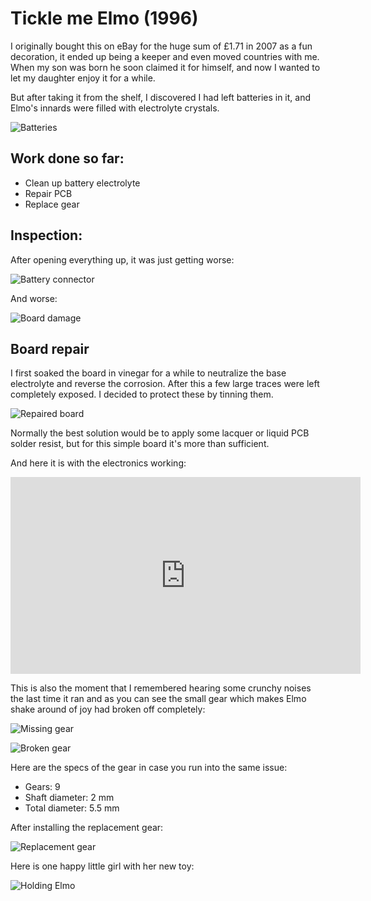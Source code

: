 # Tickle me Elmo (1996)

I originally bought this on eBay for the huge sum of £1.71 in 2007 as a fun decoration, it ended up being a keeper and even moved countries with me. When my son was born he soon claimed it for himself, and now I wanted to let my daughter enjoy it for a while. 

But after taking it from the shelf, I discovered I had left batteries in it, and Elmo's innards were filled with electrolyte crystals.

![Batteries](img_001.jpg)

## Work done so far: 

+ Clean up battery electrolyte
+ Repair PCB
+ Replace gear

## Inspection:

After opening everything up, it was just getting worse:

![Battery connector](img_002.jpg)

And worse:

![Board damage](img_003.jpg)

## Board repair

I first soaked the board in vinegar for a while to neutralize the base electrolyte and reverse the corrosion. After this a few large traces were left completely exposed. I decided to protect these by tinning them. 

![Repaired board](img_004.jpg)

Normally the best solution would be to apply some lacquer or liquid PCB solder resist, but for this simple board it's more than sufficient. 

And here it is with the electronics working:

<iframe width="560" height="315" src="https://www.youtube.com/embed/7QTSh9NkolY" frameborder="0" allow="accelerometer; autoplay; clipboard-write; encrypted-media; gyroscope; picture-in-picture" allowfullscreen></iframe>

This is also the moment that I remembered hearing some crunchy noises the last time it ran and as you can see the small gear which makes Elmo shake around of joy had broken off completely:

![Missing gear](img_005.jpg)

![Broken gear](img_006.jpg)

Here are the specs of the gear in case you run into the same issue:

+ Gears: 9
+ Shaft diameter: 2 mm
+ Total diameter: 5.5 mm

After installing the replacement gear:

![Replacement gear](img_008.jpg)

Here is one happy little girl with her new toy:

![Holding Elmo](img_007.jpg)
